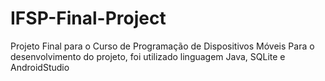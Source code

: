 # IFSP-Final-Project
Projeto Final para o Curso de Programação de Dispositivos Móveis
Para o desenvolvimento do projeto, foi utilizado linguagem Java, SQLite e AndroidStudio
